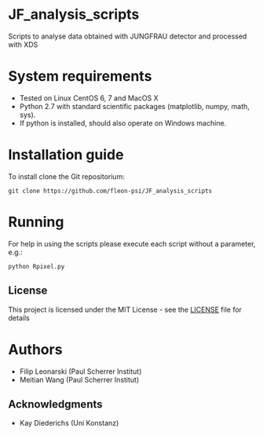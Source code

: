 # JF_analysis_scripts
Scripts to analyse data obtained with JUNGFRAU detector and processed with XDS

# System requirements

* Tested on Linux CentOS 6, 7 and MacOS X
* Python 2.7 with standard scientific packages (matplotlib, numpy, math, sys).
* If python is installed, should also operate on Windows machine.

# Installation guide
To install clone the Git repositorium:
```
git clone https://github.com/fleon-psi/JF_analysis_scripts
```

# Running

For help in using the scripts please execute each script without a parameter, e.g.:

```
python Rpixel.py
```

## License

This project is licensed under the MIT License - see the [LICENSE](LICENSE) file for details

# Authors
* Filip Leonarski (Paul Scherrer Institut)
* Meitian Wang (Paul Scherrer Institut)

## Acknowledgments

* Kay Diederichs (Uni Konstanz)
